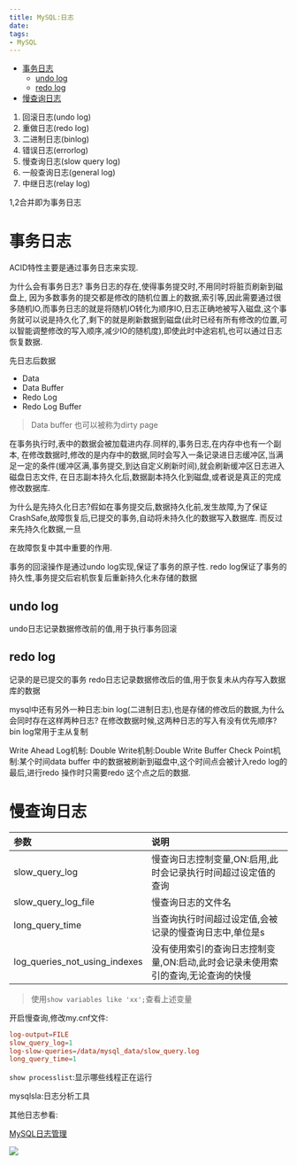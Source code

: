 ```yaml
---
title: MySQL:日志
date: 
tags:
- MySQL
---
```

<!-- TOC -->

- [事务日志](#事务日志)
    - [undo log](#undo-log)
    - [redo log](#redo-log)
- [慢查询日志](#慢查询日志)

<!-- /TOC -->


1. 回滚日志(undo log)
2. 重做日志(redo log)
3. 二进制日志(binlog)
4. 错误日志(errorlog)
5. 慢查询日志(slow query log)
6. 一般查询日志(general log)
7. 中继日志(relay log)

1,2合并即为事务日志

# 事务日志

ACID特性主要是通过事务日志来实现.

为什么会有事务日志?
事务日志的存在,使得事务提交时,不用同时将脏页刷新到磁盘上,
因为多数事务的提交都是修改的随机位置上的数据,索引等,因此需要通过很多随机IO,而事务日志的就是将随机IO转化为顺序IO,日志正确地被写入磁盘,这个事务就可以说是持久化了,剩下的就是刷新数据到磁盘(此时已经有所有修改的位置,可以智能调整修改的写入顺序,减少IO的随机度),即使此时中途宕机,也可以通过日志恢复数据.

先日志后数据

* Data
* Data Buffer
* Redo Log
* Redo Log Buffer

> Data buffer 也可以被称为dirty page

在事务执行时,表中的数据会被加载进内存.同样的,事务日志,在内存中也有一个副本,
在修改数据时,修改的是内存中的数据,同时会写入一条记录进日志缓冲区,当满足一定的条件(缓冲区满,事务提交,到达自定义刷新时间),就会刷新缓冲区日志进入磁盘日志文件,
在日志副本持久化后,数据副本持久化到磁盘,或者说是真正的完成修改数据库.


为什么是先持久化日志?假如在事务提交后,数据持久化前,发生故障,为了保证CrashSafe,故障恢复后,已提交的事务,自动将未持久化的数据写入数据库.
而反过来先持久化数据,一旦


在故障恢复中其中重要的作用.

事务的回滚操作是通过undo log实现,保证了事务的原子性.
redo log保证了事务的持久性,事务提交后宕机恢复后重新持久化未存储的数据

## undo log

undo日志记录数据修改前的值,用于执行事务回滚

## redo log

记录的是已提交的事务
redo日志记录数据修改后的值,用于恢复未从内存写入数据库的数据




mysql中还有另外一种日志:bin log(二进制日志),也是存储的修改后的数据,为什么会同时存在这样两种日志?
在修改数据时候,这两种日志的写入有没有优先顺序?
bin log常用于主从复制

Write Ahead Log机制:
Double Write机制:Double Write Buffer
Check Point机制:某个时间data buffer 中的数据被刷新到磁盘中,这个时间点会被计入redo log的最后,进行redo 操作时只需要redo 这个点之后的数据.

# 慢查询日志

|参数|说明|
|:---|:---|
|slow_query_log|慢查询日志控制变量,ON:启用,此时会记录执行时间超过设定值的查询|
|slow_query_log_file|慢查询日志的文件名|
|long_query_time|当查询执行时间超过设定值,会被记录的慢查询日志中,单位是s|
|log_queries_not_using_indexes|没有使用索引的查询日志控制变量,ON:启动,此时会记录未使用索引的查询,无论查询的快慢|

> 使用`show variables like 'xx';`查看上述变量

开启慢查询,修改my.cnf文件:
```conf
log-output=FILE
slow_query_log=1
log-slow-queries=/data/mysql_data/slow_query.log
long_query_time=1
```

`show processlist`:显示哪些线程正在运行


mysqlsla:日志分析工具


其他日志参看:

[MySQL日志管理](https://segmentfault.com/a/1190000003072237)
[](http://www.cnblogs.com/duanxz/p/3440414.html)


[![](https://static.segmentfault.com/v-5b1df2a7/global/img/creativecommons-cc.svg)](https://creativecommons.org/licenses/by-nc-nd/4.0/)